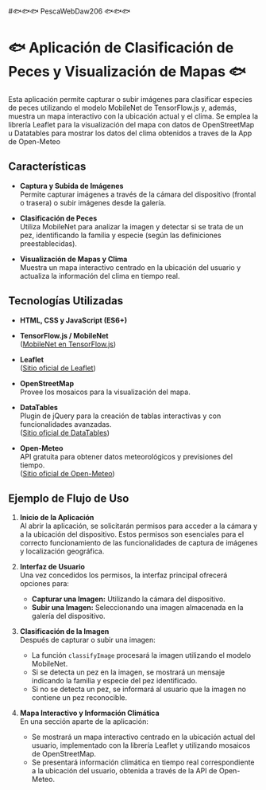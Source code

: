 #🐟🐟🐟 PescaWebDaw206 🐟🐟🐟

# 🐟 Aplicación de Clasificación de Peces y Visualización de Mapas 🐟

Esta aplicación permite capturar o subir imágenes para clasificar especies de peces utilizando el modelo MobileNet de TensorFlow.js y, además, muestra un mapa interactivo con la ubicación actual y el clima. Se emplea la librería Leaflet para la visualización del mapa con datos de OpenStreetMap u Datatables para mostrar los datos del clima obtenidos a traves de la App de Open-Meteo

## Características

- **Captura y Subida de Imágenes**  
  Permite capturar imágenes a través de la cámara del dispositivo (frontal  o trasera) o subir imágenes desde la galería.

- **Clasificación de Peces**  
  Utiliza MobileNet para analizar la imagen y detectar si se trata de un pez, identificando la familia y especie (según las definiciones preestablecidas).

- **Visualización de Mapas y Clima**  
  Muestra un mapa interactivo centrado en la ubicación del usuario y actualiza la información del clima en tiempo real.

## Tecnologías Utilizadas

- **HTML, CSS y JavaScript (ES6+)**  
- **TensorFlow.js / MobileNet**  
  ([MobileNet en TensorFlow.js](https://www.tensorflow.org/js/models?hl=es))

- **Leaflet**  
  ([Sitio oficial de Leaflet](https://leafletjs.com/))

- **OpenStreetMap**  
  Provee los mosaicos para la visualización del mapa.

- **DataTables**  
  Plugin de jQuery para la creación de tablas interactivas y con funcionalidades avanzadas.  
  ([Sitio oficial de DataTables](https://datatables.net/))

- **Open-Meteo**  
  API gratuita para obtener datos meteorológicos y previsiones del tiempo.  
  ([Sitio oficial de Open-Meteo](https://open-meteo.com/))

## Ejemplo de Flujo de Uso

1. **Inicio de la Aplicación**  
   Al abrir la aplicación, se solicitarán permisos para acceder a la cámara y a la ubicación del dispositivo. Estos permisos son esenciales para el correcto funcionamiento de las funcionalidades de captura de imágenes y localización geográfica.

2. **Interfaz de Usuario**  
   Una vez concedidos los permisos, la interfaz principal ofrecerá opciones para:
   - **Capturar una Imagen:** Utilizando la cámara del dispositivo.
   - **Subir una Imagen:** Seleccionando una imagen almacenada en la galería del dispositivo.

3. **Clasificación de la Imagen**  
   Después de capturar o subir una imagen:
   - La función `classifyImage` procesará la imagen utilizando el modelo MobileNet.
   - Si se detecta un pez en la imagen, se mostrará un mensaje indicando la familia y especie del pez identificado.
   - Si no se detecta un pez, se informará al usuario que la imagen no contiene un pez reconocible.

4. **Mapa Interactivo y Información Climática**  
   En una sección aparte de la aplicación:
   - Se mostrará un mapa interactivo centrado en la ubicación actual del usuario, implementado con la librería Leaflet y utilizando mosaicos de OpenStreetMap.
   - Se presentará información climática en tiempo real correspondiente a la ubicación del usuario, obtenida a través de la API de Open-Meteo.



